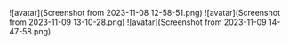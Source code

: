 ![avatar](Screenshot from 2023-11-08 12-58-51.png)
![avatar](Screenshot from 2023-11-09 13-10-28.png)
![avatar](Screenshot from 2023-11-09 14-47-58.png)
